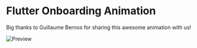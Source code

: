 # Flutter Onboarding Animation




Big thanks to Guillaume Bernos for sharing this awesome animation with us!

![Preview](/gif.gif)


